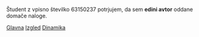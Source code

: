 Študent z vpisno številko 63150237 potrjujem, da sem __edini avtor__ oddane domače naloge.

[Glavna](https://rawgit.com/Yuzuki-Yukari/stroboskop/master/stroboskop.html)
[Izgled](https://rawgit.com/Yuzuki-Yukari/stroboskop/izgled/stroboskop.html)
[Dinamika](https://rawgit.com/Yuzuki-Yukari/stroboskop/dinamika/stroboskop.html)